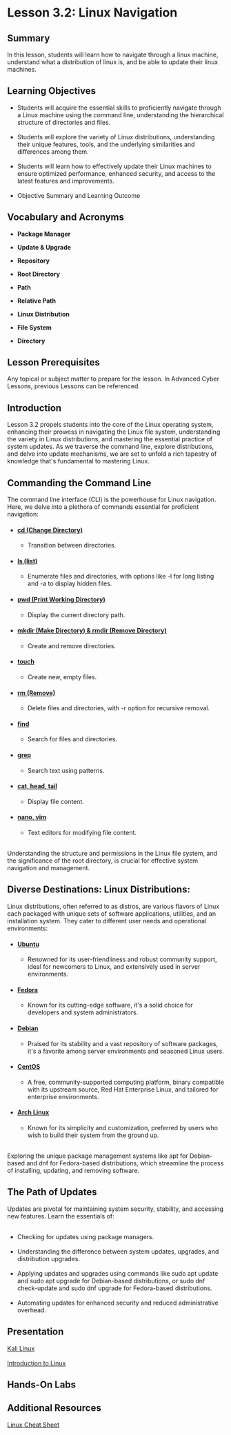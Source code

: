 <h1> Lesson 3.2: Linux Navigation </h1>
<h2> Summary</h2>

<p1>In this lesson, students will learn how to navigate through a linux machine, understand what a distribution of linux is, and be able to update their linux machines.</p1>
<br>

<h2>Learning Objectives</h2>
<ul>
<li>Students will acquire the essential skills to proficiently navigate through a Linux machine using the command line, understanding the hierarchical structure of directories and files.</li>
  <br>
<li>Students will explore the variety of Linux distributions, understanding their unique features, tools, and the underlying similarities and differences among them.</li><br>

<li>Students will learn how to effectively update their Linux machines to ensure optimized performance, enhanced security, and access to the latest features and improvements.</li><br>
  
<li>Objective Summary and Learning Outcome</li>

</ul>

<h2>Vocabulary and Acronyms</h2>

<ul>
<li>

  **Package Manager**</li>
  
<li>

**Update & Upgrade**</li>
  
<li>
  
**Repository**</li>

<li>

**Root Directory**</li>
  
<li>
  
**Path**</li>

<li>
  
**Relative Path**</li>

<li>
  
**Linux Distribution**</li>

<li>
  
**File System**</li>

<li>
  
**Directory**</li>

</ul>


<h2>Lesson Prerequisites</h2>
<p1>Any topical or subject matter to prepare for the lesson. In Advanced Cyber Lessons, previous Lessons can be referenced. </p1>
<br>


<h2>Introduction</h2>
Lesson 3.2 propels students into the core of the Linux operating system, enhancing their prowess in navigating the Linux file system, understanding the variety in Linux distributions, and mastering the essential practice of system updates. As we traverse the command line, explore distributions, and delve into update mechanisms, we are set to unfold a rich tapestry of knowledge that's fundamental to mastering Linux.

<h2>Commanding the Command Line</h2>
The command line interface (CLI) is the powerhouse for Linux navigation. Here, we delve into a plethora of commands essential for proficient navigation:

<ul>
	<li><h4><ins>cd (Change Directory)</ins></h4></li>
	<ul>
		<li>Transition between directories.</li>
	</ul>
	<li><h4><ins>ls (list)</ins></h4></li>
	<ul>
		<li>Enumerate files and directories, with options like -l for long listing and -a to display hidden files.</li>
	</ul>
	<li><h4><ins>pwd (Print Working Directory)</ins></h4></li>
	<ul>
		<li>Display the current directory path.</li>
	</ul>
	<li><h4><ins>mkdir (Make Directory) & rmdir (Remove Directory)</ins></h4></li>
	<ul>
		<li>Create and remove directories.</li>
	</ul>
	<li><h4><ins>touch</ins></h4></li>
	<ul>
		<li>Create new, empty files.</li>
	</ul>
	<li><h4><ins>rm (Remove)</ins></h4></li>
	<ul>
		<li>Delete files and directories, with -r option for recursive removal.</li>
	</ul>
	<li><h4><ins>find</ins></h4></li>
	<ul>
		<li>Search for files and directories.</li>
	</ul>
	<li><h4><ins>grep</ins></h4></li>
	<ul>
		<li>Search text using patterns.</li>
	</ul>
	<li><h4><ins>cat, head, tail</ins></h4></li>
	<ul>
		<li>Display file content.</li>
	</ul>
	<li><h4><ins>nano, vim</ins></h4></li>
	<ul>
		<li>Text editors for modifying file content.</li>
	</ul>
</ul>
<br>
Understanding the structure and permissions in the Linux file system, and the significance of the root directory, is crucial for effective system navigation and management.


	
<h2>Diverse Destinations: Linux Distributions:</h2>
Linux distributions, often referred to as distros, are various flavors of Linux each packaged with unique sets of software applications, utilities, and an installation system. They cater to different user needs and operational environments:
<ul>
	<li><h4><ins>Ubuntu</ins></h4></li>
	<ul><li>Renowned for its user-friendliness and robust community support, ideal for newcomers to Linux, and extensively used in server environments.</li></ul>
	<li><h4><ins>Fedora</ins></h4></li>
	<ul><li>Known for its cutting-edge software, it's a solid choice for developers and system administrators.</li></ul>
	<li><h4><ins>Debian</ins></h4></li>
	<ul><li>Praised for its stability and a vast repository of software packages, it's a favorite among server environments and seasoned Linux users.</li></ul>
	<li><h4><ins>CentOS</ins></h4></li>
	<ul><li>A free, community-supported computing platform, binary compatible with its upstream source, Red Hat Enterprise Linux, and tailored for enterprise environments.</li></ul>
	<li><h4><ins>Arch Linux</ins></h4></li>
        <ul><li>Known for its simplicity and customization, preferred by users who wish to build their system from the ground up.</li></ul>
	
</ul>
<br>
Exploring the unique package management systems like apt for Debian-based and dnf for Fedora-based distributions, which streamline the process of installing, updating, and removing software.

<h2>The Path of Updates</h2>
Updates are pivotal for maintaining system security, stability, and accessing new features. Learn the essentials of:<br>
<ul>
	<br>
	<li>Checking for updates using package managers.</li><br>
	<li>Understanding the difference between system updates, upgrades, and distribution upgrades.</li><br>
	<li>Applying updates and upgrades using commands like sudo apt update and sudo apt upgrade for Debian-based distributions, or sudo dnf check-update and sudo dnf upgrade for Fedora-based distributions.</li><br>
	<li>Automating updates for enhanced security and reduced administrative overhead.</li>
</ul>





<h2> Presentation</h2>

<a href="https://docs.google.com/presentation/d/1pPwjFQ1pF2o5WkIRKpSvxjoyCu4TNmtp/edit?usp=sharing&ouid=110228847857413878764&rtpof=true&sd=true"> Kali Linux </a><br>
<br>
<a href="https://docs.google.com/presentation/d/1-vqchhnrlFpbk7WndvFJIecG1hf1dmKM/edit?usp=sharing&ouid=110228847857413878764&rtpof=true&sd=true">Introduction to Linux </a>


<h2> Hands-On Labs</h2>


<h2> Additional Resources</h2>

<a href="https://drive.google.com/file/d/1Y_4AIFb7cOzNqxM6m60G-zdx_cu2zeER/view?usp=drive_link"> Linux Cheat Sheet</a>  <br>
